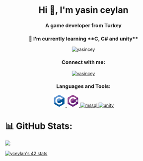 <h1 align="center">Hi 👋, I'm yasin ceylan</h1>
<h3 align="center">A game developer from Turkey</h3>
<h3 align="center">🌱 I’m currently learning **C, C# and unity**</h3>

<p align="center"> <img src="https://komarev.com/ghpvc/?username=yasincey&label=Profile%20views&color=0e75b6&style=flat" alt="yasincey" /> </p>

<h3 align="center">Connect with me:</h3>
<p align="center">
<a href="https://linkedin.com/in/yasincey" target="blank"><img align="center" src="https://raw.githubusercontent.com/rahuldkjain/github-profile-readme-generator/master/src/images/icons/Social/linked-in-alt.svg" alt="yasincey" height="30" width="40" /></a>
</p>

<h3 align="center">Languages and Tools:</h3>
<p align="center"> <a href="https://www.cprogramming.com/" target="_blank" rel="noreferrer"> <img src="https://raw.githubusercontent.com/devicons/devicon/master/icons/c/c-original.svg" alt="c" width="40" height="40"/> </a> <a href="https://www.w3schools.com/cs/" target="_blank" rel="noreferrer"> <img src="https://raw.githubusercontent.com/devicons/devicon/master/icons/csharp/csharp-original.svg" alt="csharp" width="40" height="40"/> </a> <a href="https://www.microsoft.com/en-us/sql-server" target="_blank" rel="noreferrer"> <img src="https://www.svgrepo.com/show/303229/microsoft-sql-server-logo.svg" alt="mssql" width="40" height="40"/> </a> <a href="https://unity.com/" target="_blank" rel="noreferrer"> <img src="https://www.vectorlogo.zone/logos/unity3d/unity3d-icon.svg" alt="unity" width="40" height="40"/> </a> </p>

# 📊 GitHub Stats:
![](https://github-readme-streak-stats.herokuapp.com/?user=yasincey&theme=radical&hide_border=false)<br/>

<p><a href="https://github.com/JaeSeoKim/badge42"><img src="https://badge42.vercel.app/api/v2/clif4b7as005408mfs8nbdb9j/stats?cursusId=21&coalitionId=198" alt="yceylan's 42 stats" /></a> </p>
